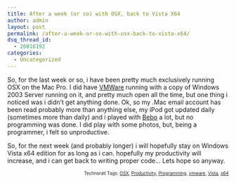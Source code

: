 ```yaml
---
title: After a week (or so) with OSX, back to Vista X64
author: admin
layout: post
permalink: /after-a-week-or-so-with-osx-back-to-vista-x64/
dsq_thread_id:
  - 26016192
categories:
  - Uncategorized
---
```

So, for the last week or so, i have been pretty much exclusively running OSX on the Mac Pro. I did have [VMWare][1] running with a copy of Windows 2003 Server running on it, and pretty much open all the time, but one thing i noticed was i didn&#8217;t get anything done. Ok, so my .Mac email account has been read probably more than anything else, my iPod got updated daily (sometimes more than daily) and i played with [Bebo][2] a lot, but no programming was done. I did play with some photos, but, being a programmer, i felt so unproductive. 

So, for the next week (and probably longer) i will hopefully stay on Windows Vista x64 edition for as long as i can. hopefully my productivity will increase, and i can get back to writing proper code&#8230; Lets hope so anyway.

<p style="text-align:right;font-size:10px;">
  Technorati Tags: <a href="http://www.technorati.com/tag/OSX" rel="tag">OSX</a>, <a href="http://www.technorati.com/tag/Productivity" rel="tag">Productivity</a>, <a href="http://www.technorati.com/tag/Programming" rel="tag">Programming</a>, <a href="http://www.technorati.com/tag/vmware" rel="tag">vmware</a>, <a href="http://www.technorati.com/tag/Vista" rel="tag">Vista</a>, <a href="http://www.technorati.com/tag/x64" rel="tag">x64</a>
</p>

 [1]: http://www.vmware.com
 [2]: http://www.bebo.com